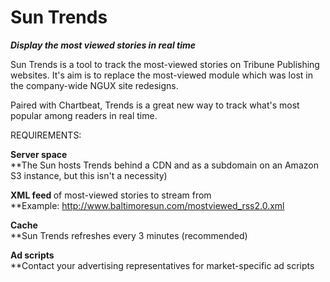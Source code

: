 # Sun Trends
<strong><em>Display the most viewed stories in real time</em></strong>

Sun Trends is a tool to track the most-viewed stories on Tribune Publishing websites. It's aim is to replace the most-viewed module which was lost in the company-wide NGUX site redesigns.

Paired with Chartbeat, Trends is a great new way to track what's most popular among readers in real time.


REQUIREMENTS:

<strong>Server space</strong> <br/>
**The Sun hosts Trends behind a CDN and as a subdomain on an Amazon S3 instance, but this isn't a necessity)

<strong>XML feed </strong>of most-viewed stories to stream from  <br/>
**Example: http://www.baltimoresun.com/mostviewed_rss2.0.xml

<strong>Cache</strong>  <br/>
**Sun Trends refreshes every 3 minutes (recommended)

<strong>Ad scripts</strong> <br/>
**Contact your advertising representatives for market-specific ad scripts 

